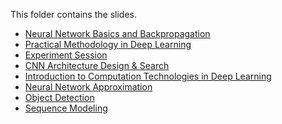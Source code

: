 This folder contains the slides.
* [Neural Network Basics and Backpropagation](network+basics+2019.pdf)
* [Practical Methodology in Deep Learning](Practical+Methodology+in+Deep+Learning(1).pdf)
* [Experiment Session](Practical+Deep+Learning_+Experiments.pdf)
* [CNN Architecture Design & Search](architecture%202019.pdf)
* [Introduction to Computation Technologies in Deep Learning](dl-comp-tech(1).pdf)
* [Neural Network Approximation](Neural%20Network%20Approximation.pdf)
* [Object Detection](Object%20Detection_pku_2019.4.3.pdf)
* [Sequence Modeling](Sequence%20Modeling%202019-04.pdf)
